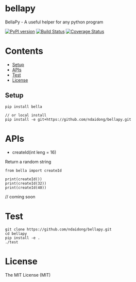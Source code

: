# bellapy
BellaPy - A useful helper for any python program

[![PyPI version](https://badge.fury.io/py/bella.svg)](https://badge.fury.io/py/bella)
[![Build Status](https://travis-ci.org/ndaidong/bellapy.svg?branch=master)](https://travis-ci.org/ndaidong/bellapy)
[![Coverage Status](https://coveralls.io/repos/github/ndaidong/bellapy/badge.svg?branch=master)](https://coveralls.io/github/ndaidong/bellapy?branch=master)


# Contents

* [Setup](#setup)
* [APIs](#apis)
* [Test](#test)
* [License](#license)


## Setup

  ```
  pip install bella

  // or local install
  pip install -e git+https://github.com/ndaidong/bellapy.git
  ```

# APIs

- createId(int leng = 16)

Return a random string

```
from bella import createId

print(createId())
print(createId(32))
print(createId(40))
```


// coming soon

# Test

```
git clone https://github.com/ndaidong/bellapy.git
cd bellapy
pip install -e .
./test
```


# License

The MIT License (MIT)